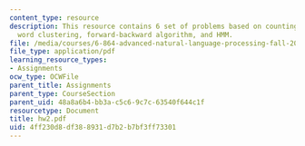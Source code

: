```yaml
---
content_type: resource
description: This resource contains 6 set of problems based on counting, toic modeleing,
  word clustering, forward-backward algorithm, and HMM.
file: /media/courses/6-864-advanced-natural-language-processing-fall-2005/4ff230d8df388931d7b2b7bf3ff73301_hw2.pdf
file_type: application/pdf
learning_resource_types:
- Assignments
ocw_type: OCWFile
parent_title: Assignments
parent_type: CourseSection
parent_uid: 48a8a6b4-bb3a-c5c6-9c7c-63540f644c1f
resourcetype: Document
title: hw2.pdf
uid: 4ff230d8-df38-8931-d7b2-b7bf3ff73301
---
```

